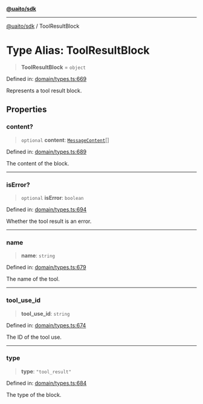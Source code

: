 [**@uaito/sdk**](../README.md)

***

[@uaito/sdk](../README.md) / ToolResultBlock

# Type Alias: ToolResultBlock

> **ToolResultBlock** = `object`

Defined in: [domain/types.ts:669](https://github.com/elribonazo/uaito/blob/a99e7bcbdb0358b1999f9ce76755884ba2c23b7e/packages/sdk/src/domain/types.ts#L669)

Represents a tool result block.

## Properties

### content?

> `optional` **content**: [`MessageContent`](MessageContent.md)[]

Defined in: [domain/types.ts:689](https://github.com/elribonazo/uaito/blob/a99e7bcbdb0358b1999f9ce76755884ba2c23b7e/packages/sdk/src/domain/types.ts#L689)

The content of the block.

***

### isError?

> `optional` **isError**: `boolean`

Defined in: [domain/types.ts:694](https://github.com/elribonazo/uaito/blob/a99e7bcbdb0358b1999f9ce76755884ba2c23b7e/packages/sdk/src/domain/types.ts#L694)

Whether the tool result is an error.

***

### name

> **name**: `string`

Defined in: [domain/types.ts:679](https://github.com/elribonazo/uaito/blob/a99e7bcbdb0358b1999f9ce76755884ba2c23b7e/packages/sdk/src/domain/types.ts#L679)

The name of the tool.

***

### tool\_use\_id

> **tool\_use\_id**: `string`

Defined in: [domain/types.ts:674](https://github.com/elribonazo/uaito/blob/a99e7bcbdb0358b1999f9ce76755884ba2c23b7e/packages/sdk/src/domain/types.ts#L674)

The ID of the tool use.

***

### type

> **type**: `"tool_result"`

Defined in: [domain/types.ts:684](https://github.com/elribonazo/uaito/blob/a99e7bcbdb0358b1999f9ce76755884ba2c23b7e/packages/sdk/src/domain/types.ts#L684)

The type of the block.
